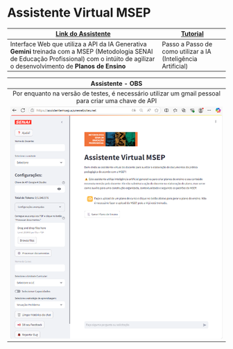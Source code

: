 # Assistente Virtual MSEP
|[Link do Assistente](https://assistentemsep.azurewebsites.net/)|[Tutorial](./IA-Assistente-MSEP.pdf)|
|-|-|
|Interface Web que utiliza a API da IA Generativa **Gemini** treinada com a MSEP (Metodologia SENAI de Educação Profissional) com o intúito de agilizar o desenvolvimento de **Planos de Ensino**|Passo a Passo de como utilizar a IA (Inteligência Artificial)|

|Assistente - OBS|
|:-:|
|Por enquanto na versão de testes, é necessário utilizar um gmail pessoal para criar uma chave de API|
|![Print](./print.png)|

